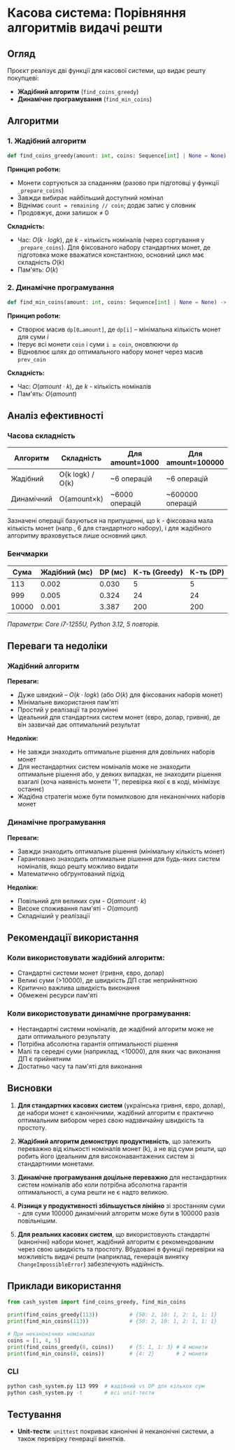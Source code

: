 # Касова система: Порівняння алгоритмів видачі решти

## Огляд

Проєкт реалізує дві функції для касової системи, що видає решту покупцеві:
- **Жадібний алгоритм** (`find_coins_greedy`)
- **Динамічне програмування** (`find_min_coins`)

## Алгоритми

### 1. Жадібний алгоритм

```python
def find_coins_greedy(amount: int, coins: Sequence[int] | None = None) -> CoinDict
```

**Принцип роботи:**
- Монети сортуються за спаданням (разово при підготовці у функції `_prepare_coins`)
- Завжди вибирає найбільший доступний номінал
- Віднімає `count = remaining // coin`; додає запис у словник
- Продовжує, доки залишок ≠ 0

**Складність:**
- Час: $O(k\cdot log k)$, де $k$ - кількість номіналів (через сортування у `_prepare_coins`). Для фіксованого набору стандартних монет, де підготовка може вважатися константною, основний цикл має складність $O(k)$
- Пам'ять: $O(k)$

### 2. Динамічне програмування

```python
def find_min_coins(amount: int, coins: Sequence[int] | None = None) -> CoinDict
```

**Принцип роботи:**
- Створює масив `dp[0…amount]`, де `dp[i]` – мінімальна кількість монет для суми *i*
- Ітерує всі монети `coin` і суми `i ≥ coin`, оновлюючи `dp`
- Відновлює шлях до оптимального набору монет через масив `prev_coin`

**Складність:**
- Час: $O(amount \cdot k)$, де $k$ - кількість номіналів
- Пам'ять: $O(amount)$

## Аналіз ефективності

### Часова складність

| Алгоритм | Складність | Для amount=1000 | Для amount=100000 |
|----------|------------|-----------------|-------------------|
| Жадібний | O(k logk) / O(k) | ~6 операцій | ~6 операцій |
| Динамічний | O(amount×k) | ~6000 операцій | ~600000 операцій |

Зазначені операції базуються на припущенні, що k - фіксована мала кількість монет (напр., 6 для стандартного набору), і для жадібного алгоритму враховується лише основний цикл.

### Бенчмарки

|Сума   | Жадібний (мс) |  DP (мс)  | К-ть (Greedy) | К-ть (DP) |
|-------|---------------|-----------|---------------|-----------|
|   113 |         0.002 |     0.030 |             5 |          5|
|   999 |         0.005 |     0.324 |            24 |         24|
|10000 |         0.001 |   3.387   |           200 |        200 |

*Параметри: Core i7-1255U, Python 3.12, 5 повторів.*

## Переваги та недоліки

### Жадібний алгоритм

**Переваги:**
- Дуже швидкий – $O(k \cdot log k)$ (або $O(k)$ для фіксованих наборів монет)
- Мінімальне використання пам'яті
- Простий у реалізації та розумінні
- Ідеальний для стандартних систем монет (євро, долар, гривня), де він зазвичай дає оптимальний результат

**Недоліки:**
- Не завжди знаходить оптимальне рішення для довільних наборів монет
- Для нестандартних систем номіналів може не знаходити оптимальне рішення або, у деяких випадках, не знаходити рішення взагалі (хоча наявність монети '1', перевірка якої є в коді, мінімізує останнє)
- Жадібна стратегія може бути помилковою для неканонічних наборів монет

### Динамічне програмування

**Переваги:**
- Завжди знаходить оптимальне рішення (мінімальну кількість монет)
- Гарантовано знаходить оптимальне рішення для будь-яких систем номіналів, якщо решту можливо видати
- Математично обґрунтований підхід

**Недоліки:**
- Повільний для великих сум - $O(amount \cdot k)$
- Високе споживання пам'яті - $O(amount)$
- Складніший у реалізації

## Рекомендації використання

### Коли використовувати жадібний алгоритм:
- Стандартні системи монет (гривня, євро, долар)
- Великі суми (>10000), де швидкість ДП стає неприйнятною
- Критично важлива швидкість виконання
- Обмежені ресурси пам'яті

### Коли використовувати динамічне програмування:
- Нестандартні системи номіналів, де жадібний алгоритм може не дати оптимального результату
- Потрібна абсолютна гарантія оптимальності рішення
- Малі та середні суми (наприклад, <10000), для яких час виконання ДП є прийнятним
- Достатньо часу та пам'яті для виконання

## Висновки

1. **Для стандартних касових систем** (українська гривня, євро, долар), де набори монет є канонічними, жадібний алгоритм є практично оптимальним вибором через свою надзвичайну швидкість та простоту.

2. **Жадібний алгоритм демонструє продуктивність**, що залежить переважно від кількості номіналів монет (k), а не від суми решти, що робить його ідеальним для високонавантажених систем зі стандартними монетами.

3. **Динамічне програмування доцільне переважно** для нестандартних систем номіналів або коли потрібна абсолютна гарантія оптимальності, а сума решти не є надто великою.

4. **Різниця у продуктивності збільшується лінійно** зі зростанням суми - для суми 100000 динамічний алгоритм може бути в 100000 разів повільнішим.

5. **Для реальних касових систем**, що використовують стандартні (канонічні) набори монет, жадібний алгоритм є рекомендованим через свою швидкість та простоту. Вбудовані в функції перевірки на можливість видачі решти (наприклад, генерація винятку `ChangeImpossibleError`) забезпечують надійність.

## Приклади використання

```python
from cash_system import find_coins_greedy, find_min_coins

print(find_coins_greedy(113))          # {50: 2, 10: 1, 2: 1, 1: 1}
print(find_min_coins(113))             # {50: 2, 10: 1, 2: 1, 1: 1}

# При неканонічних номіналах
coins = [1, 4, 5]
print(find_coins_greedy(8, coins))     # {5: 1, 1: 3} # 4 монети
print(find_min_coins(8, coins))        # {4: 2}       # 2 монети
```

### CLI

```bash
python cash_system.py 113 999  # жадібний vs DP для кількох сум
python cash_system.py -t       # всі unit-тести
```

## Тестування

* **Unit-тести**: `unittest` покриває канонічні й неканонічні системи, а також перевірку генерації винятків.